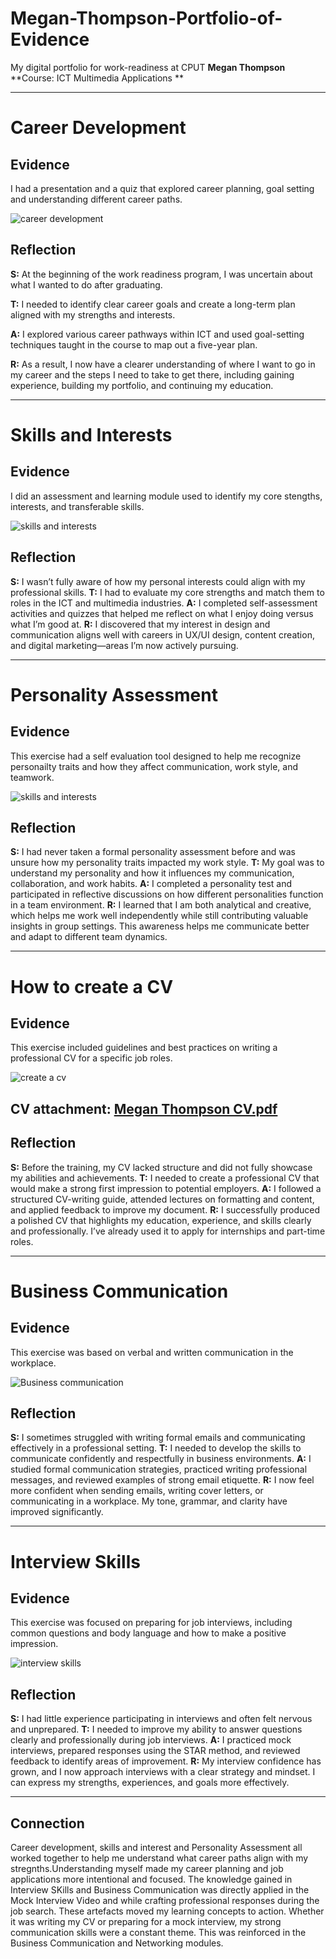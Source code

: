 # Megan-Thompson-Portfolio-of-Evidence
My digital portfolio for work-readiness at CPUT
**Megan Thompson**
**Course: ICT Multimedia Applications **

---

# Career Development
## Evidence
I had a presentation and a quiz that explored career planning, goal setting and understanding different career paths.

![career development](https://github.com/user-attachments/assets/50141a9f-7209-4b67-9a68-758748ad72d2)

## Reflection

**S:** At the beginning of the work readiness program, I was uncertain about what I wanted to do after graduating.

**T:** I needed to identify clear career goals and create a long-term plan aligned with my strengths and interests.

**A:** I explored various career pathways within ICT and used goal-setting techniques taught in the course to map out a five-year plan.

**R:** As a result, I now have a clearer understanding of where I want to go in my career and the steps I need to take to get there, including gaining experience, building my portfolio, and continuing my education.

---

# Skills and Interests
## Evidence

I did an assessment and learning module used to identify my core stengths, interests,  and transferable skills.

![skills and interests](https://github.com/user-attachments/assets/b70bd215-eafa-4765-92a3-4673a5db9519)



## Reflection

**S:** I wasn’t fully aware of how my personal interests could align with my professional skills.
**T:** I had to evaluate my core strengths and match them to roles in the ICT and multimedia industries.
**A:** I completed self-assessment activities and quizzes that helped me reflect on what I enjoy doing versus what I’m good at.
**R:** I discovered that my interest in design and communication aligns well with careers in UX/UI design, content creation, and digital marketing—areas I’m now actively pursuing.

---
# Personality Assessment
## Evidence

This exercise had a self evaluation tool designed to help me recognize personailty traits and how they affect communication, work style, and teamwork.

![skills and interests](https://github.com/user-attachments/assets/e53efb8a-73c9-4fa5-9d81-5096a04a40cd)

## Reflection 

**S:** I had never taken a formal personality assessment before and was unsure how my personality traits impacted my work style.
**T:** My goal was to understand my personality and how it influences my communication, collaboration, and work habits.
**A:** I completed a personality test and participated in reflective discussions on how different personalities function in a team environment.
**R:** I learned that I am both analytical and creative, which helps me work well independently while still contributing valuable insights in group settings. This awareness helps me communicate better and adapt to different team dynamics.

---

# How to create a CV 
## Evidence

This exercise included guidelines and best practices on writing a professional CV for a specific job roles.

![create a cv](https://github.com/user-attachments/assets/fb095838-56cd-406d-8060-86b29687c8e3)

## CV attachment: [Megan Thompson CV.pdf](https://github.com/user-attachments/files/20391400/Megan.Thompson.CV.pdf)


## Reflection 

**S:** Before the training, my CV lacked structure and did not fully showcase my abilities and achievements.
**T:** I needed to create a professional CV that would make a strong first impression to potential employers.
**A:** I followed a structured CV-writing guide, attended lectures on formatting and content, and applied feedback to improve my document.
**R:** I successfully produced a polished CV that highlights my education, experience, and skills clearly and professionally. I’ve already used it to apply for internships and part-time roles.

---

# Business Communication
## Evidence

This exercise was based on verbal and written communication in the workplace.

![Business communication](https://github.com/user-attachments/assets/f5c3a654-e1f2-4ba2-ba43-244d987b2fb7)

## Reflection

**S:** I sometimes struggled with writing formal emails and communicating effectively in a professional setting.
**T:** I needed to develop the skills to communicate confidently and respectfully in business environments.
**A:** I studied formal communication strategies, practiced writing professional messages, and reviewed examples of strong email etiquette.
**R:** I now feel more confident when sending emails, writing cover letters, or communicating in a workplace. My tone, grammar, and clarity have improved significantly.

---
# Interview Skills 
## Evidence

This exercise was focused on preparing for job interviews, including common questions and body language and how to make a positive impression.

![interview skills](https://github.com/user-attachments/assets/a28e3a22-1228-4428-abed-05b6d3f87f42)

## Reflection 

**S:** I had little experience participating in interviews and often felt nervous and unprepared.
**T:** I needed to improve my ability to answer questions clearly and professionally during job interviews.
**A:** I practiced mock interviews, prepared responses using the STAR method, and reviewed feedback to identify areas of improvement.
**R:** My interview confidence has grown, and I now approach interviews with a clear strategy and mindset. I can express my strengths, experiences, and goals more effectively.

---

## Connection
Career development, skills and interest and Personality Assessment all worked together to help me understand what career paths align with my stregnths.Understanding myself made my career planning and job applications more intentional and focused.
The knowledge gained in Interview SKills and Business Communication was directly applied in the Mock Interview Video and while crafting professional responses during the job search. These artefacts  moved my learning concepts to action.
Whether it was writing my CV or preparing for a mock interview, my strong communication skills were a constant theme. This was reinforced in the Business Communication and Networking modules.
